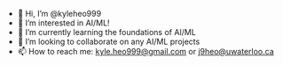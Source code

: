 - 👋 Hi, I’m @kyleheo999
- 👀 I’m interested in AI/ML!
- 🌱 I’m currently learning the foundations of AI/ML
- 💞️ I’m looking to collaborate on any AI/ML projects
- 📫 How to reach me: kyle.heo999@gmail.com or j9heo@uwaterloo.ca

<!---
kyleheo999/kyleheo999 is a ✨ special ✨ repository because its `README.md` (this file) appears on your GitHub profile.
You can click the Preview link to take a look at your changes.
--->
